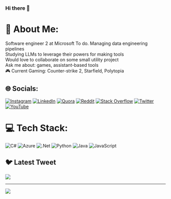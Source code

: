 ### Hi there 👋

<!--
**husainhz7/husainhz7** is a ✨ _special_ ✨ repository because its `README.md` (this file) appears on your GitHub profile.

Here are some ideas to get you started:

- 🔭 I’m currently working on ...
- 🌱 I’m currently learning ...
- 👯 I’m looking to collaborate on ...
- 🤔 I’m looking for help with ...
- 💬 Ask me about ...
- 📫 How to reach me: ...
- 😄 Pronouns: ...
- ⚡ Fun fact: ...
-->

# 💫 About Me:
Software engineer 2 at Microsoft To do. Managing data engineering pipelines<br>Studying LLMs to leverage their powers for making tools<br>Would love to collaborate on some small utility project<br>Ask me about: games, assistant-based tools<br>🎮 Current Gaming: Counter-strike 2, Starfield, Polytopia<br>


## 🌐 Socials:
[![Instagram](https://img.shields.io/badge/Instagram-%23E4405F.svg?logo=Instagram&logoColor=white)](https://instagram.com/husainhz7) [![LinkedIn](https://img.shields.io/badge/LinkedIn-%230077B5.svg?logo=linkedin&logoColor=white)](https://linkedin.com/in/husain-zaidi) [![Quora](https://img.shields.io/badge/Quora-%23B92B27.svg?logo=Quora&logoColor=white)](https://quora.com/profile/husainhz7) [![Reddit](https://img.shields.io/badge/Reddit-%23FF4500.svg?logo=Reddit&logoColor=white)](https://reddit.com/user/husainhz7) [![Stack Overflow](https://img.shields.io/badge/-Stackoverflow-FE7A16?logo=stack-overflow&logoColor=white)](https://stackoverflow.com/users/husainhz7) [![Twitter](https://img.shields.io/badge/Twitter-%231DA1F2.svg?logo=Twitter&logoColor=white)](https://twitter.com/husainhz7) [![YouTube](https://img.shields.io/badge/YouTube-%23FF0000.svg?logo=YouTube&logoColor=white)](https://youtube.com/@UCWYArmK19PZ4fikClJW7REA) 

# 💻 Tech Stack:
![C#](https://img.shields.io/badge/c%23-%23239120.svg?style=for-the-badge&logo=c-sharp&logoColor=white) ![Azure](https://img.shields.io/badge/azure-%230072C6.svg?style=for-the-badge&logo=azure-devops&logoColor=white) ![.Net](https://img.shields.io/badge/.NET-5C2D91?style=for-the-badge&logo=.net&logoColor=white) ![Python](https://img.shields.io/badge/python-3670A0?style=for-the-badge&logo=python&logoColor=ffdd54) ![Java](https://img.shields.io/badge/java-%23ED8B00.svg?style=for-the-badge&logo=java&logoColor=white) ![JavaScript](https://img.shields.io/badge/javascript-%23323330.svg?style=for-the-badge&logo=javascript&logoColor=%23F7DF1E)

## 🐦 Latest Tweet
[![](https://gtce.itsvg.in/api?username=husainhz7)](https://github.com/VishwaGauravIn/github-twitter-card-embed)

---
[![](https://visitcount.itsvg.in/api?id=husainhz7&icon=0&color=12)](https://visitcount.itsvg.in)

<!-- Proudly created with GPRM ( https://gprm.itsvg.in ) -->
